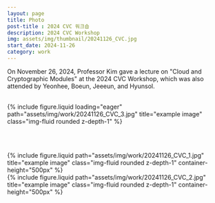 ```yaml
---
layout: page
title: Photo
post-title : 2024 CVC 워크숍
description: 2024 CVC Workshop
img: assets/img/thumbnail/20241126_CVC.jpg
start_date: 2024-11-26
category: work
---
```


On November 26, 2024, Professor Kim gave a lecture on "Cloud and Cryptographic Modules" at the 2024 CVC Workshop, which was also attended by Yeonhee, Boeun, Jeeeun, and Hyunsol.

<br>

<div class="row">
    <div class="col-sm mt-3 mt-md-0">
        {% include figure.liquid loading="eager" path="assets/img/work/20241126_CVC_3.jpg" title="example image" class="img-fluid rounded z-depth-1" %}
    </div>
</div>

<br><br>


<div class="row justify-content-sm-center">
    <div class="col-sm-6 mt-3 mt-md-0">
        {% include figure.liquid path="assets/img/work/20241126_CVC_1.jpg" title="example image" class="img-fluid rounded z-depth-1" container-height="500px" %}
    </div>
    <div class="col-sm-6 mt-3 mt-md-0">
        {% include figure.liquid path="assets/img/work/20241126_CVC_2.jpg" title="example image" class="img-fluid rounded z-depth-1" container-height="500px" %}
    </div>
</div>
